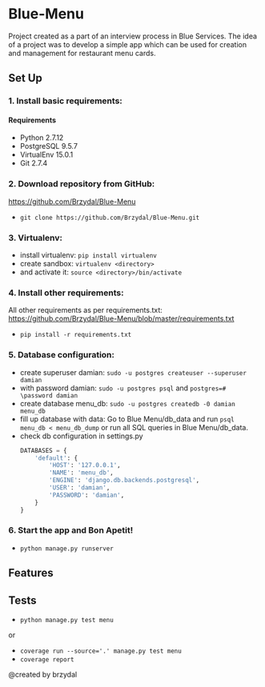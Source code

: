 # Blue-Menu
Project created as a part of an interview process in Blue Services.
The idea of a project was to develop a simple app which can be used for creation and management for restaurant menu cards.

## Set Up

### 1. Install basic requirements:
#### Requirements
- Python 2.7.12
- PostgreSQL 9.5.7
- VirtualEnv 15.0.1
- Git 2.7.4

### 2. Download repository from GitHub:
https://github.com/Brzydal/Blue-Menu
- ```git clone https://github.com/Brzydal/Blue-Menu.git```

### 3. Virtualenv:
- install virtualenv: ```pip install virtualenv```
- create sandbox: ```virtualenv <directory>```
- and activate it: ```source <directory>/bin/activate```

### 4. Install other requirements:
All other requirements as per requirements.txt:
https://github.com/Brzydal/Blue-Menu/blob/master/requirements.txt
- ```pip install -r requirements.txt```

### 5. Database configuration:
- create superuser damian: ```sudo -u postgres createuser --superuser damian```
- with password damian: ```sudo -u postgres psql``` and ```postgres=# \password damian```
- create database menu_db: ```sudo -u postgres createdb -0 damian menu_db```
- fill up database with data: Go to Blue Menu/db_data and run ```psql menu_db < menu_db_dump``` or run all SQL queries in Blue Menu/db_data.
- check db configuration in settings.py
    ```Python
    DATABASES = {
        'default': {
            'HOST': '127.0.0.1',
            'NAME': 'menu_db',
            'ENGINE': 'django.db.backends.postgresql',
            'USER': 'damian',
            'PASSWORD': 'damian',
        }
    }
    ```
### 6. Start the app and Bon Apetit!
- ```python manage.py runserver```


## Features

## Tests
- ```python manage.py test menu```

or

- ```coverage run --source='.' manage.py test menu```
- ```coverage report```


@created by brzydal
